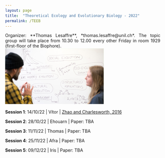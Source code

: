 ```yaml
---
layout: page
title:  "Theoretical Ecology and Evolutionary Biology - 2022"
permalink: /TEEB
---
```


<div class="jumbotron jumbotron-fluid mb-3 pl-0 pt-0 pb-0 bg-white position-relative">
    <div class="h-100 tofront">
        <div class="row justify-content-between">
            <div class="col-md-6 pr-0 pr-md-4 pt-4 pb-4 align-self-center">
                <div class="page-content" style="text-align:justify">
                    Organizer: **Thomas Lesaffre**, *thomas.lesaffre@unil.ch*. 
                    The topic group will take place from 10.30 to 12.00 every other Friday 
                    in room 1929 (first-floor of the Biophore). 
                </div>
            </div>
            <div class="col-md-6 pr-0 align-self-center">
                <img class="rounded" src="/assets/images/topic-group-picture.jpeg" alt="Topic group">
            </div>
        </div>
    </div>
</div>


**Session 1**: 14/10/22 \| Vítor   \| [Zhao and Charlesworth, 2016](/docs/teeb1-2022.pdf) 

**Session 2**: 28/10/22 \| Ehouarn \| Paper: TBA

**Session 3**: 11/11/22 \| Thomas  \|  Paper: TBA 

**Session 4**: 25/11/22 \| Afra    \|  Paper: TBA 

**Session 5**: 09/12/22 \| Iris    \|  Paper: TBA




